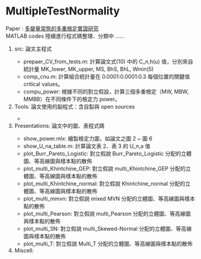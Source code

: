 # MultipleTestNormality

Paper : <a href=http://jcsa.stat.org.tw/jcsa/data/vol61/V61N1-2.pdf>多變量常態的多重檢定實證研究</a><br>
 MATLAB codes
陸續進行程式碼整理、分類中 ......

<ol>
 <li>src: 論文主程式</li>
 <ul>
  <li>prepaer_CV_from_tests.m: 計算論文式(10) 中的 C_n,h(u) 值，分別來自統計量 MK_lower, MK_upper, MS, BhS, BhL, Wmin(5)</li>
  <li>comp_cnu.m: 計算組合統計量在 0.0001:0.0001:0.3 每個位置的關鍵值  critical values。</li>
  <li>compu_power: 根據不同的對立假設，計算三個多重檢定（MW, MBW, MMBB）在不同條件下的檢定力 power。 </li>
 </ul>
 <li>Tools: 論文使用的副程式：含自製與 open sources</li>
 <ul>
  <li></li>
 </ul> 
 <li>Presentations: 論文中的圖、表程式碼</li>
 <ul>
  <li>show_power.mlx:  繪製檢定力圖，如論文之圖 2 ~ 圖 6</li>
  <li>show_U_na_table.m: 計算論文表 2、表 3 的 U_n,a 值</li>
  <li>plot_Burr_Pareto_Logistic: 對立假說 Burr_Pareto_Logistic 分配的立體圖、等高線圖與樣本點的散佈</li>
  <li>plot_multi_Khintchine_GEP: 對立假說 multi_Khintchine_GEP 分配的立體圖、等高線圖與樣本點的散佈</li>
  <li>plot_multi_Khintchine_normal: 對立假說 Khintchine_normal 分配的立體圖、等高線圖與樣本點的散佈</li>
  <li>plot_multi_mmvn: 對立假說 mixed MVN 分配的立體圖、等高線圖與樣本點的散佈</li>
  <li>plot_multi_Pearson: 對立假說 multi_Pearson 分配的立體圖、等高線圖與樣本點的散佈</li>
  <li>plot_multi_SN: 對立假說 multi_Skewed-Normal 分配的立體圖、等高線圖與樣本點的散佈</li>
  <li>plot_multi_T: 對立假說 Multi_T 分配的立體圖、等高線圖與樣本點的散佈</li>
 </ul>
 <li>Miscell: </li>
</ol>
